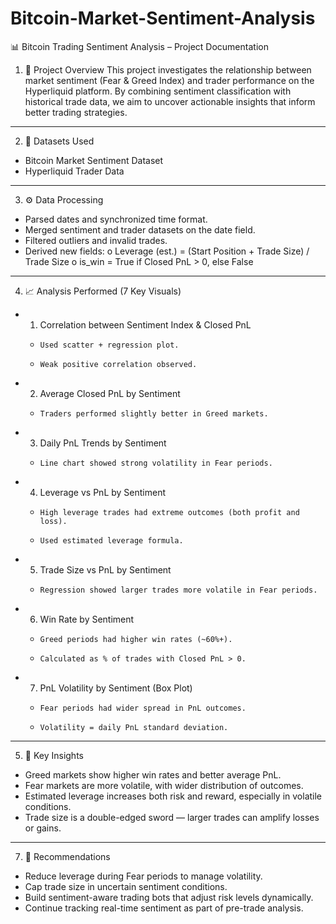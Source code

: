 # Bitcoin-Market-Sentiment-Analysis
📊 Bitcoin Trading Sentiment Analysis – Project Documentation
1. 📌 Project Overview
This project investigates the relationship between market sentiment (Fear & Greed Index) and trader performance on the Hyperliquid platform. By combining sentiment classification with historical trade data, we aim to uncover actionable insights that inform better trading strategies.
________________________________________
2. 📁 Datasets Used
- Bitcoin Market Sentiment Dataset
-  Hyperliquid Trader Data
________________________________________
3. ⚙️ Data Processing
- 	Parsed dates and synchronized time format.
- 	Merged sentiment and trader datasets on the date field.
- 	Filtered outliers and invalid trades.
- 	Derived new fields:
o	Leverage (est.) = (Start Position + Trade Size) / Trade Size
o	is_win = True if Closed PnL > 0, else False
________________________________________
4. 📈 Analysis Performed (7 Key Visuals)
- 1. Correlation between Sentiment Index & Closed PnL
  - 	Used scatter + regression plot.
  - 	Weak positive correlation observed.
- 2. Average Closed PnL by Sentiment
  - 	Traders performed slightly better in Greed markets.
- 3. Daily PnL Trends by Sentiment
  - 	Line chart showed strong volatility in Fear periods.
- 4. Leverage vs PnL by Sentiment
  - 	High leverage trades had extreme outcomes (both profit and loss).
  - 	Used estimated leverage formula.
- 5. Trade Size vs PnL by Sentiment
  - 	Regression showed larger trades more volatile in Fear periods.
- 6. Win Rate by Sentiment
  - 	Greed periods had higher win rates (~60%+).
  - 	Calculated as % of trades with Closed PnL > 0.
- 7. PnL Volatility by Sentiment (Box Plot)
  - 	Fear periods had wider spread in PnL outcomes.
  - 	Volatility = daily PnL standard deviation.
________________________________________
5. 📌 Key Insights
- 	Greed markets show higher win rates and better average PnL.
- 	Fear markets are more volatile, with wider distribution of outcomes.
- 	Estimated leverage increases both risk and reward, especially in volatile conditions.
- 	Trade size is a double-edged sword — larger trades can amplify losses or gains.
________________________________________
7. 🧠 Recommendations
- 	Reduce leverage during Fear periods to manage volatility.
- 	Cap trade size in uncertain sentiment conditions.
- 	Build sentiment-aware trading bots that adjust risk levels dynamically.
- 	Continue tracking real-time sentiment as part of pre-trade analysis.

